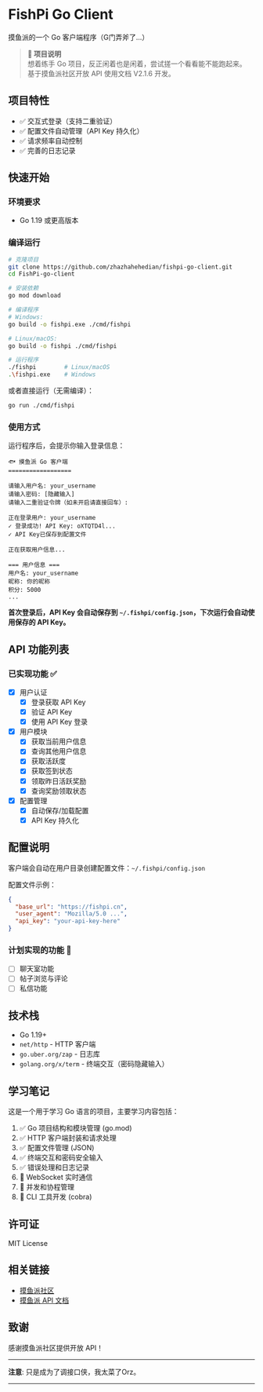 # FishPi Go Client

摸鱼派的一个 Go 客户端程序（G门弄斧了...）

> **📢 项目说明**  
> 想着练手 Go 项目，反正闲着也是闲着，尝试搓一个看看能不能跑起来。  
> 基于摸鱼派社区开放 API 使用文档 V2.1.6 开发。

## 项目特性

- ✅ 交互式登录（支持二重验证）
- ✅ 配置文件自动管理（API Key 持久化）
- ✅ 请求频率自动控制
- ✅ 完善的日志记录

## 快速开始

### 环境要求

- Go 1.19 或更高版本

### 编译运行

```bash
# 克隆项目
git clone https://github.com/zhazhahehedian/fishpi-go-client.git
cd FishPi-go-client

# 安装依赖
go mod download

# 编译程序
# Windows:
go build -o fishpi.exe ./cmd/fishpi

# Linux/macOS:
go build -o fishpi ./cmd/fishpi

# 运行程序
./fishpi        # Linux/macOS
.\fishpi.exe    # Windows
```

或者直接运行（无需编译）：

```bash
go run ./cmd/fishpi
```

### 使用方式

运行程序后，会提示你输入登录信息：

```
🐟 摸鱼派 Go 客户端
==================

请输入用户名: your_username
请输入密码: [隐藏输入]
请输入二重验证令牌（如未开启请直接回车）: 

正在登录用户: your_username
✓ 登录成功! API Key: oXTQTD4l...
✓ API Key已保存到配置文件

正在获取用户信息...

=== 用户信息 ===
用户名: your_username
昵称: 你的昵称
积分: 5000
...
```

**首次登录后，API Key 会自动保存到 `~/.fishpi/config.json`，下次运行会自动使用保存的 API Key。**

## API 功能列表

### 已实现功能 ✅

- [x] 用户认证
  - [x] 登录获取 API Key
  - [x] 验证 API Key
  - [x] 使用 API Key 登录
- [x] 用户模块
  - [x] 获取当前用户信息
  - [x] 查询其他用户信息
  - [x] 获取活跃度
  - [x] 获取签到状态
  - [x] 领取昨日活跃奖励
  - [x] 查询奖励领取状态
- [x] 配置管理
  - [x] 自动保存/加载配置
  - [x] API Key 持久化

## 配置说明

客户端会自动在用户目录创建配置文件：`~/.fishpi/config.json`

配置文件示例：

```json
{
  "base_url": "https://fishpi.cn",
  "user_agent": "Mozilla/5.0 ...",
  "api_key": "your-api-key-here"
}
```

### 计划实现的功能 🚧
- [ ] 聊天室功能
- [ ] 帖子浏览与评论
- [ ] 私信功能

## 技术栈

- Go 1.19+
- `net/http` - HTTP 客户端
- `go.uber.org/zap` - 日志库
- `golang.org/x/term` - 终端交互（密码隐藏输入）

## 学习笔记

这是一个用于学习 Go 语言的项目，主要学习内容包括：

1. ✅ Go 项目结构和模块管理 (go.mod)
2. ✅ HTTP 客户端封装和请求处理
3. ✅ 配置文件管理 (JSON)
4. ✅ 终端交互和密码安全输入
5. ✅ 错误处理和日志记录
6. 🚧 WebSocket 实时通信
7. 🚧 并发和协程管理
8. 🚧 CLI 工具开发 (cobra)

## 许可证

MIT License

## 相关链接

- [摸鱼派社区](https://fishpi.cn)
- [摸鱼派 API 文档](https://fishpi.cn/article/1636516552191)

## 致谢

感谢摸鱼派社区提供开放 API！

---

**注意**: 只是成为了调接口侠，我太菜了Orz。

---